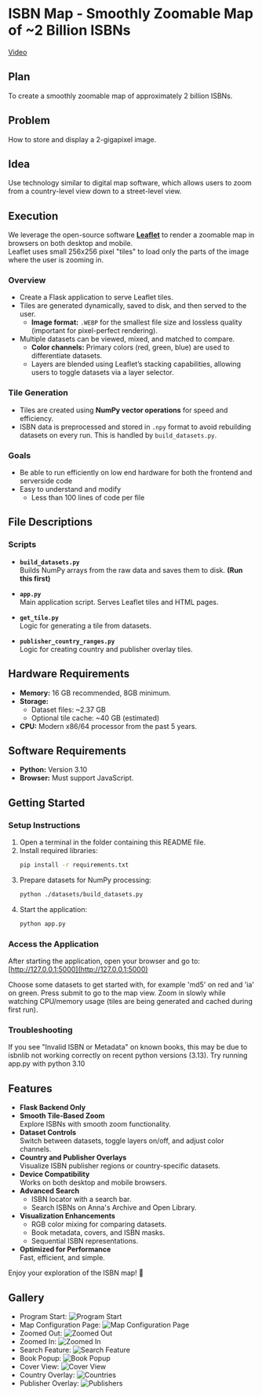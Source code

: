 # ISBN Map - Smoothly Zoomable Map of ~2 Billion ISBNs
[Video](screenshots/ISBN_Map_Video_Tour.webm)

## Plan
To create a smoothly zoomable map of approximately 2 billion ISBNs.

## Problem
How to store and display a 2-gigapixel image.

## Idea
Use technology similar to digital map software, which allows users to zoom from a country-level view down to a street-level view.

## Execution
We leverage the open-source software **[Leaflet](https://leafletjs.com/)** to render a zoomable map in browsers on both desktop and mobile.  
Leaflet uses small 256x256 pixel "tiles" to load only the parts of the image where the user is zooming in.

### Overview
- Create a Flask application to serve Leaflet tiles.
- Tiles are generated dynamically, saved to disk, and then served to the user.  
  - **Image format:** `.WEBP` for the smallest file size and lossless quality (important for pixel-perfect rendering).
- Multiple datasets can be viewed, mixed, and matched to compare.  
  - **Color channels:** Primary colors (red, green, blue) are used to differentiate datasets.
  - Layers are blended using Leaflet’s stacking capabilities, allowing users to toggle datasets via a layer selector.

### Tile Generation
- Tiles are created using **NumPy vector operations** for speed and efficiency.
- ISBN data is preprocessed and stored in `.npy` format to avoid rebuilding datasets on every run. This is handled by `build_datasets.py`.

### Goals
- Be able to run efficiently on low end hardware for both the frontend and serverside code
- Easy to understand and modify
  - Less than 100 lines of code per file

## File Descriptions

### Scripts
- **`build_datasets.py`**  
  Builds NumPy arrays from the raw data and saves them to disk. **(Run this first)**

- **`app.py`**  
  Main application script. Serves Leaflet tiles and HTML pages.

- **`get_tile.py`**  
  Logic for generating a tile from datasets.

- **`publisher_country_ranges.py`**  
  Logic for creating country and publisher overlay tiles.

## Hardware Requirements
- **Memory:** 16 GB recommended, 8GB minimum.  
- **Storage:**  
  - Dataset files: ~2.37 GB  
  - Optional tile cache: ~40 GB (estimated)  
- **CPU:** Modern x86/64 processor from the past 5 years.

## Software Requirements
- **Python:** Version 3.10  
- **Browser:** Must support JavaScript.

## Getting Started

### Setup Instructions
1. Open a terminal in the folder containing this README file.
2. Install required libraries:
   ```bash
   pip install -r requirements.txt
   ```
3. Prepare datasets for NumPy processing:
   ```bash
   python ./datasets/build_datasets.py
   ```
4. Start the application:
   ```bash
   python app.py
   ```

### Access the Application
After starting the application, open your browser and go to:  
[http://127.0.0.1:5000](http://127.0.0.1:5000)

Choose some datasets to get started with, for example 'md5' on red and 'ia' on green.
Press submit to go to the map view. Zoom in slowly while watching CPU/memory usage (tiles are being generated and cached during first run).

### Troubleshooting
If you see "Invalid ISBN or Metadata" on known books, this may be due to isbnlib not working correctly on recent python versions (3.13). Try running app.py with python 3.10

## Features
- **Flask Backend Only**
- **Smooth Tile-Based Zoom**  
  Explore ISBNs with smooth zoom functionality.
- **Dataset Controls**  
  Switch between datasets, toggle layers on/off, and adjust color channels.
- **Country and Publisher Overlays**  
  Visualize ISBN publisher regions or country-specific datasets.
- **Device Compatibility**  
  Works on both desktop and mobile browsers.
- **Advanced Search**  
  - ISBN locator with a search bar.
  - Search ISBNs on Anna's Archive and Open Library.
- **Visualization Enhancements**  
  - RGB color mixing for comparing datasets.
  - Book metadata, covers, and ISBN masks.
  - Sequential ISBN representations.
- **Optimized for Performance**  
  Fast, efficient, and simple.

Enjoy your exploration of the ISBN map! 🚀

## Gallery
- Program Start:
![Program Start](screenshots/Starting_Flask_App.png)
- Map Configuration Page:
![Map Configuration Page](screenshots/ISBN_Map_Configuration_Page.png)
- Zoomed Out:
![Zoomed Out](screenshots/ISBN_Map_Zoomed_Out.png)
- Zoomed In:
![Zoomed In](screenshots/ISBN_Map_Zoomed_In.png)
- Search Feature:
![Search Feature](screenshots/ISBN_Map_Search_Feature.png)
- Book Popup:
![Book Popup](screenshots/ISBN_Map_Book_Popup.png)
- Cover View:
![Cover View](screenshots/ISBN_Map_Book_Cover_View.png)
- Country Overlay:
![Countries](screenshots/ISBN_Map_Countries_Overlay.png)
- Publisher Overlay:
![Publishers](screenshots/ISBN_Map_Publishers_Overlay.png)
